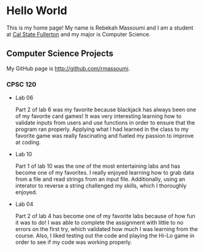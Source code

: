 # Hello World

This is my home page! My name is Rebekah Massoumi and I am a student at [Cal State Fullerton](http://www.fullerton.edu/) and my major is Computer Science.

## Computer Science Projects

My GitHub page is http://github.com/rmassoumi.

### CPSC 120

* Lab 06

    Part 2 of lab 6 was my favorite because blackjack has always been one of my favorite card games! It was very interesting learning how to validate inputs from users 
    and use functions in order to ensure that the program ran properly. Applying what I had learned in the class to my favorite game was really fascinating and fueled
    my passion to improve at coding. 

* Lab 10

    Part 1 of lab 10 was the one of the most entertaining labs and has become one of my favorites. I really enjoyed learning how to grab data from a file and read strings from an input file. Additionally, using an interator to reverse a string challenged my skills, which I thoroughly enjoyed. 

* Lab 04

    Part 2 of lab 4 has become one of my favorite labs because of how fun it was to do! I was able to complete the assignment with little to no errors on the first try, which validated how much I was learning from the course. Also, I liked testing out the code and playing the Hi-Lo game in order to see if my code was working properly. 